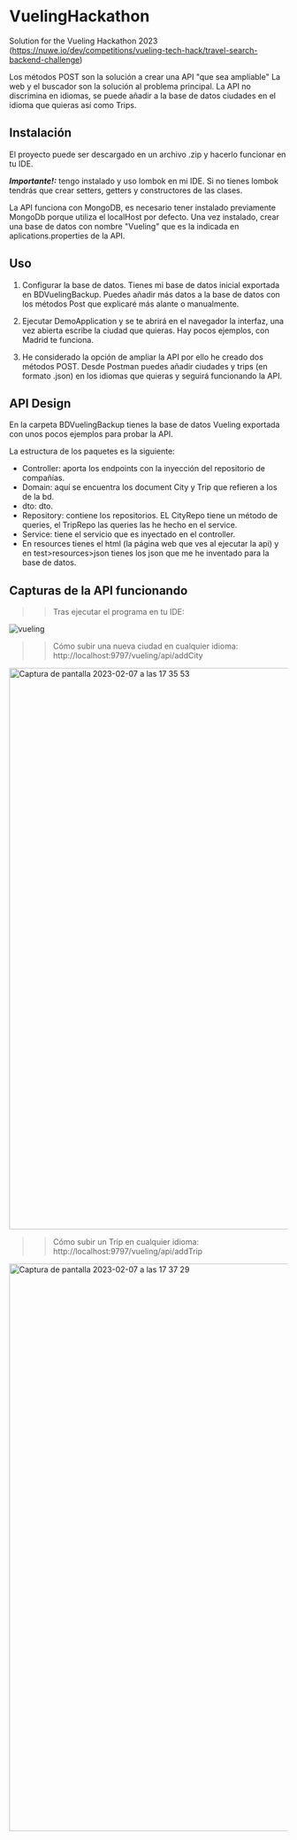 # VuelingHackathon

Solution for the Vueling Hackathon 2023 
(https://nuwe.io/dev/competitions/vueling-tech-hack/travel-search-backend-challenge) 

Los métodos POST son la solución a crear una API "que sea ampliable"
La web y el buscador son la solución al problema principal. La API no discrimina en idiomas, se puede añadir a la base de datos ciudades en el idioma que quieras así como Trips.


## Instalación

El proyecto puede ser descargado en un archivo .zip y hacerlo funcionar en tu IDE.

***Importante!:*** tengo instalado y uso lombok en mi IDE. Si no tienes lombok tendrás que crear setters, getters y constructores de las clases.

La API funciona con MongoDB, es necesario tener instalado previamente MongoDb porque utiliza el localHost por defecto. 
Una vez instalado, crear una base de datos con nombre "Vueling" que es la indicada en aplications.properties de la API. 

## Uso
1. Configurar la base de datos. Tienes mi base de datos inicial exportada en BDVuelingBackup. Puedes añadir más datos a la base de datos con los métodos Post que explicaré más alante o manualmente.
1. Ejecutar DemoApplication y se te abrirá en el navegador la interfaz, una vez abierta escribe la ciudad que quieras.
Hay pocos ejemplos, con Madrid te funciona. 

2. He considerado la opción de ampliar la API por ello he creado dos métodos POST.
Desde Postman puedes añadir ciudades y trips (en formato .json) en los idiomas que quieras y seguirá funcionando la API. 

## API Design
En la carpeta BDVuelingBackup tienes la base de datos Vueling exportada con unos pocos ejemplos para probar la API.

La estructura de los paquetes es la siguiente:

- Controller: aporta los endpoints con la inyección del repositorio de compañías.
- Domain: aquí se encuentra los document City y Trip que refieren a los de la bd.
- dto: dto.
- Repository: contiene los repositorios. EL CityRepo tiene un método de queries, el TripRepo las queries las he hecho en el service.
- Service: tiene el servicio que es inyectado en el controller.
- En resources tienes el html (la página web que ves al ejecutar la api) y 
en test>resources>json tienes los json que me he inventado para la base de datos.

## Capturas de la API funcionando


>> Tras ejecutar el programa en tu IDE:

![vueling](https://user-images.githubusercontent.com/107991714/217307228-03077013-b149-4dfb-aec5-d8d99e46bf65.gif)



>> Cómo subir una nueva ciudad en cualquier idioma:
> http://localhost:9797/vueling/api/addCity

<img width="1014" alt="Captura de pantalla 2023-02-07 a las 17 35 53" src="https://user-images.githubusercontent.com/107991714/217307092-fa7428a5-2fdb-4247-978f-9ba15e3de91b.png">

>> Cómo subir un Trip en cualquier idioma:
> http://localhost:9797/vueling/api/addTrip


<img width="1025" alt="Captura de pantalla 2023-02-07 a las 17 37 29" src="https://user-images.githubusercontent.com/107991714/217307053-1fd414f2-1612-48be-a5e4-db7ec84a96be.png">


